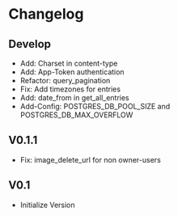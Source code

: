 # Changelog

## Develop
- Add: Charset in content-type
- Add: App-Token authentication
- Refactor: query_pagination
- Fix: Add timezones for entries
- Add: date_from in get_all_entries
- Add-Config: POSTGRES_DB_POOL_SIZE and POSTGRES_DB_MAX_OVERFLOW

## V0.1.1
- Fix: image_delete_url for non owner-users

## V0.1
- Initialize Version
